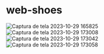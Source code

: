 # web-shoes
![Captura de tela 2023-10-29 165825](https://github.com/Wericless/web-shoes/assets/125150227/573ba6e9-d3ca-4fe8-a7b8-96e8f3690a2c)
![Captura de tela 2023-10-29 173008](https://github.com/Wericless/web-shoes/assets/125150227/f886a925-6f25-43eb-a819-1ca04e695594)
![Captura de tela 2023-10-29 173042](https://github.com/Wericless/web-shoes/assets/125150227/b78235fa-36bd-4df6-b7bb-65be0aff0fbd)
![Captura de tela 2023-10-29 173058](https://github.com/Wericless/web-shoes/assets/125150227/24aa26f2-62b9-4e51-9873-1cea88a39346)
